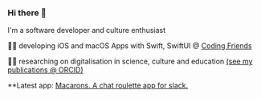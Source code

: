 ### Hi there 👋

I'm a software developer and culture enthusiast 

👩‍💻 developing iOS and macOS Apps with Swift, SwiftUI @ [Coding Friends](https://www.coding-friends.com/)

👩‍🎓 researching on digitalisation in science, culture and education [(see my publications @ ORCID)](https://orcid.org/my-orcid?orcid=0000-0002-0627-8199)

**Latest app: [Macarons. A chat roulette app for slack.](https://macarons-roulette.app)

